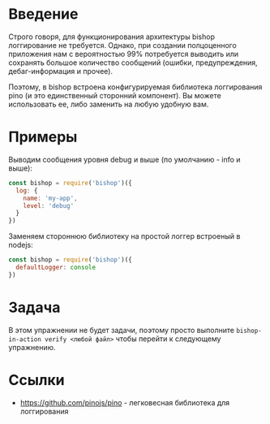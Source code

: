 # Введение
Строго говоря, для функционирования архитектуры bishop логгирование не требуется. Однако, при создании полцоценного приложения нам с вероятностью 99% потребуется выводить или сохранять большое количество сообщений (ошибки, предупреждения, дебаг-информация и прочее).

Поэтому, в bishop встроена конфигурируемая библиотека логгирования pino (и это единственный сторонний компонент). Вы можете использовать ее, либо заменить на любую удобную вам.

# Примеры
Выводим сообщения уровня debug и выше (по умолчанию - info и выше):
```javascript
const bishop = require('bishop')({
  log: {
    name: 'my-app',
    level: 'debug'
  }
})
```

Заменяем стороннюю библиотеку на простой логгер встроеный в nodejs:
```javascript
const bishop = require('bishop')({
  defaultLogger: console
})
```

# Задача
В этом упражнении не будет задачи, поэтому просто выполните `bishop-in-action verify <любой файл>` чтобы перейти к следующему упражнению.

# Ссылки
* https://github.com/pinojs/pino - легковесная библиотека для логгирования
